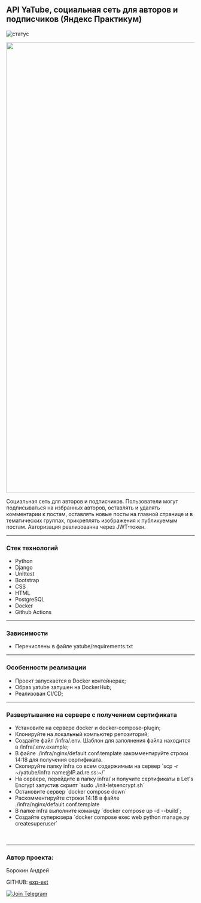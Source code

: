 <h2>API YaTube, cоциальная сеть для авторов и подписчиков (Яндекс Практикум)</h2>

![статус](https://github.com/exp-ext/api_final_yatube/actions/workflows/api_yatube_workflow.yml/badge.svg?event=push)

<p align="center">
<img src="https://trafopedia.ru/storage/app/uploads/public/5f7/07d/ff7/5f707dff7011b583558647.jpg" width="1200">
</p>
<p>Социальная сеть для авторов и подписчиков. Пользователи могут подписываться на избранных авторов, оставлять и удалять комментарии к постам, оставлять новые посты на главной странице и в тематических группах, прикреплять изображения к публикуемым постам. Авторизация реализованна через JWT-токен.
</p>
<hr />
<h3>Стек технологий</h3>
<ul>
<li>Python</li>
<li>Django</li>
<li>Unittest</li>
<li>Bootstrap</li>
<li>CSS</li>
<li>HTML</li>
<li>PostgreSQL</li>
<li>Docker</li>
<li>Github Actions</li>
</ul>
<hr />
<h3>Зависимости</h3>
<ul>
<li>Перечислены в файле yatube/requirements.txt</li>
</ul>
<hr />
<h3>Особенности реализации</h3>
<ul>
<li>Проект запускается в Docker контейнерах;</li>
<li>Образ yatube запушен на DockerHub;</li>
<li>Реализован CI/CD;</li>
</ul>
<hr />
<h3>Развертывание на сервере c получением сертификата</h3>
<ul>
<li>Установите на сервере docker и docker-compose-plugin;</li>
<li>Клонируйте на локальный компьютер репозиторий;</li>
<li>Создайте файл /infra/.env. Шаблон для заполнения файла находится в /infra/.env.example;</li>
<li>В файле ./infra/nginx/default.conf.template закомментируйте строки 14:18 для получения сертификата.</li>
<li>Скопируйте папку infra со всем содержимым на сервер `scp -r ~/yatube/infra name@IP.ad.re.ss:~/`
</li>
<li>На сервере, перейдите в папку infra/ и получите сертификаты в Let's Encrypt запустив скрипт `sudo ./init-letsencrypt.sh`</li>
<li>Остановите сервер `docker compose down` </li>
<li>Раскомментируйте строки 14:18 в файле ./infra/nginx/default.conf.template</li>
<li>В папке infra выполните команду `docker compose up -d --build`;</li>
<li>Создайте суперюзера `docker compose exec web python manage.py createsuperuser`</li>
<br /><br />
</ul>
<hr />
<h3>Автор проекта:</h3>
<p>Борокин Андрей</p>

GITHUB: [exp-ext](https://github.com/exp-ext)

[![Join Telegram](https://img.shields.io/badge/My%20Telegram-Join-blue)](https://t.me/Borokin)